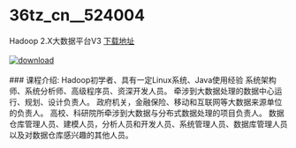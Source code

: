 # 36tz_cn__524004
Hadoop 2.X大数据平台V3
[下载地址](http://www.36tz.cn/article/524004 "下载地址")
<br/></br>[![download](http://36tz.cn/muke_img/2018_10_3-3-300x169.jpg "下载地址")](http://www.36tz.cn/article/524004 "下载地址")
<br/></br>### 课程介绍:
Hadoop初学者、具有一定Linux系统、Java使用经验
系统架构师、系统分析师、高级程序员、资深开发人员。
牵涉到大数据处理的数据中心运行、规划、设计负责人。
政府机关，金融保险、移动和互联网等大数据来源单位的负责人。
高校、科研院所牵涉到大数据与分布式数据处理的项目负责人。
数据仓库管理人员、建模人员，分析人员和开发人员、系统管理人员、数据库管理人员以及对数据仓库感兴趣的其他人员。


